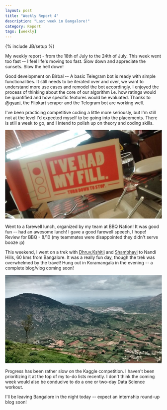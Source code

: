 ```yaml
---
layout: post
title: "Weekly Report 4"
description: "Last week in Bangalore!"
category: Report
tags: [weekly]
---
```

{% include JB/setup %}

My weekly report - from the 18th of July to the 24th of July. This week went too fast -- I feel life's moving too fast. Slow down and appreciate the sunsets. Slow the hell down!

Good development on Birbal -- A basic Telegram bot is ready with simple functionalities. It still needs to be iterated over and over, we want to understand more use cases and remodel the bot accordingly. I enjoyed the process of thinking about the core of our algorithm i.e. how ratings would be quantified and how specific features would be evaluated. Thanks to [@gyani](https://github.com/h4ck3rk3y), the Flipkart scraper and the Telegram bot are working well.    

I've been practicing competitive coding a little more seriously, but I'm still not at the level I'd expected myself to be going into the placements. There is still a week to go, and I intend to polish up on theory and coding skills.  

![BBQ](/images/bbq.jpg)

Went to a farewell lunch, organized by my team at BBQ Nation! It was good fun -- had an awesome lunch! I gave a good farewell speech, I hope! Review for BBQ - 8/10 (my teammates were disappointed they didn't serve booze :p) 

This weekend, I went on a trek with [Dhruv](https://www.facebook.com/dhruvgoel2295),[Kshitij](https://www.facebook.com/kshitij.agarwal.1422) and [Shambhavi](https://www.facebook.com/shambhavi.mehrotra.3) to Nandi Hills, 60 kms from Bangalore. It was a really fun day, though the trek was overwhelmed by the travel! Hung out in Koramangala in the evening -- a complete blog/vlog coming soon!

![Nandi](/images/nandihills.jpg)

Progress has been rather slow on the Kaggle competition. I haven't been prioritizing it at the top of my to-do lists recently. I don't think the coming week would also be conducive to do a one or two-day Data Science workout. 

I'll be leaving Bangalore in the night today -- expect an internship round-up blog soon! 